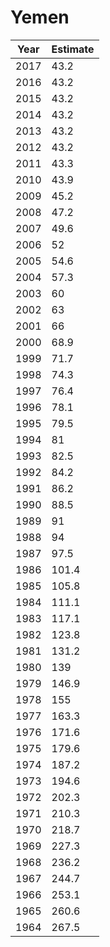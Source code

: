 # Yemen

| Year | Estimate |
| ---- | -------- |
| 2017 | 43.2 |
| 2016 | 43.2 |
| 2015 | 43.2 |
| 2014 | 43.2 |
| 2013 | 43.2 |
| 2012 | 43.2 |
| 2011 | 43.3 |
| 2010 | 43.9 |
| 2009 | 45.2 |
| 2008 | 47.2 |
| 2007 | 49.6 |
| 2006 | 52 |
| 2005 | 54.6 |
| 2004 | 57.3 |
| 2003 | 60 |
| 2002 | 63 |
| 2001 | 66 |
| 2000 | 68.9 |
| 1999 | 71.7 |
| 1998 | 74.3 |
| 1997 | 76.4 |
| 1996 | 78.1 |
| 1995 | 79.5 |
| 1994 | 81 |
| 1993 | 82.5 |
| 1992 | 84.2 |
| 1991 | 86.2 |
| 1990 | 88.5 |
| 1989 | 91 |
| 1988 | 94 |
| 1987 | 97.5 |
| 1986 | 101.4 |
| 1985 | 105.8 |
| 1984 | 111.1 |
| 1983 | 117.1 |
| 1982 | 123.8 |
| 1981 | 131.2 |
| 1980 | 139 |
| 1979 | 146.9 |
| 1978 | 155 |
| 1977 | 163.3 |
| 1976 | 171.6 |
| 1975 | 179.6 |
| 1974 | 187.2 |
| 1973 | 194.6 |
| 1972 | 202.3 |
| 1971 | 210.3 |
| 1970 | 218.7 |
| 1969 | 227.3 |
| 1968 | 236.2 |
| 1967 | 244.7 |
| 1966 | 253.1 |
| 1965 | 260.6 |
| 1964 | 267.5 |